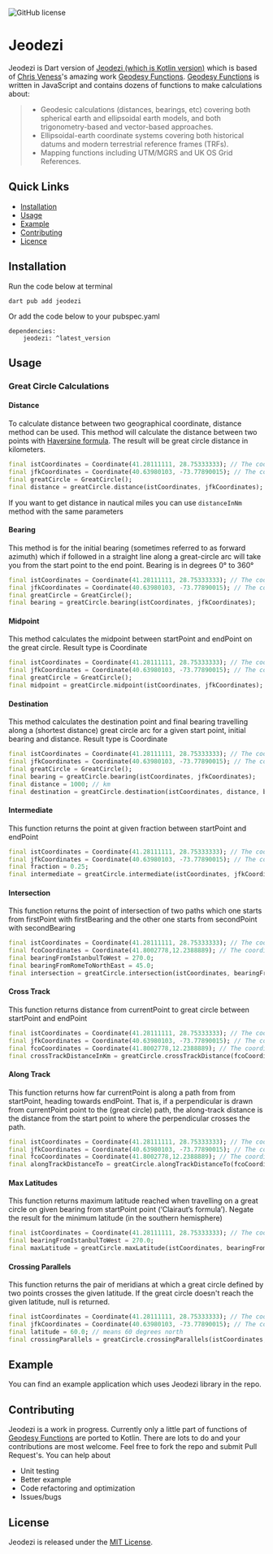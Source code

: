 ![GitHub license](https://img.shields.io/badge/license-MIT-lightgrey.svg)

# Jeodezi

Jeodezi is Dart version of [Jeodezi (which is Kotlin version)](https://github.com/bahadirarslan/Jeodezi) which is based of [Chris Veness](https://github.com/chrisveness)'s amazing work [Geodesy Functions](https://github.com/chrisveness/geodesy). [Geodesy Functions](https://github.com/chrisveness/geodesy) is written in JavaScript and contains dozens of functions to make calculations about:

> - Geodesic calculations (distances, bearings, etc) covering both spherical earth and ellipsoidal earth models, and both trigonometry-based and vector-based approaches.
> - Ellipsoidal-earth coordinate systems covering both historical datums and modern terrestrial reference frames (TRFs).
> - Mapping functions including UTM/MGRS and UK OS Grid References.

## Quick Links

- [Installation](#installation)
- [Usage](#usage)
- [Example](#example)
- [Contributing](#contributing)
- [Licence](#licence)

## Installation

Run the code below at terminal

```
dart pub add jeodezi
```

Or add the code below to your pubspec.yaml

```
dependencies:
    jeodezi: ^latest_version

```

## Usage

### Great Circle Calculations

#### Distance

To calculate distance between two geographical coordinate, distance method can be used. This method will calculate the distance between two points with [Haversine formula](https://en.wikipedia.org/wiki/Haversine_formula#:~:text=The%20haversine%20formula%20determines%20the,and%20angles%20of%20spherical%20triangles.). The result will be great circle distance in kilometers.

```dart
final istCoordinates = Coordinate(41.28111111, 28.75333333); // The coordinates of Istanbul Airport
final jfkCoordinates = Coordinate(40.63980103, -73.77890015); // The coordinates of New York JFK Airport
final greatCircle = GreatCircle();
final distance = greatCircle.distance(istCoordinates, jfkCoordinates);
```

If you want to get distance in nautical miles you can use `distanceInNm` method with the same parameters

#### Bearing

This method is for the initial bearing (sometimes referred to as forward azimuth) which if followed in a straight line along a great-circle arc will take you from the start point to the end point. Bearing is in degrees 0° to 360°

```dart
final istCoordinates = Coordinate(41.28111111, 28.75333333); // The coordinates of Istanbul Airport
final jfkCoordinates = Coordinate(40.63980103, -73.77890015); // The coordinates of New York JFK Airport
final greatCircle = GreatCircle();
final bearing = greatCircle.bearing(istCoordinates, jfkCoordinates);
```

#### Midpoint

This method calculates the midpoint between startPoint and endPoint on the great circle. Result type is Coordinate

```dart
final istCoordinates = Coordinate(41.28111111, 28.75333333); // The coordinates of Istanbul Airport
final jfkCoordinates = Coordinate(40.63980103, -73.77890015); // The coordinates of New York JFK Airport
final greatCircle = GreatCircle();
final midpoint = greatCircle.midpoint(istCoordinates, jfkCoordinates);
```

#### Destination

This method calculates the destination point and final bearing travelling along a (shortest distance) great circle arc for a given start point, initial bearing and distance. Result type is Coordinate

```dart
final istCoordinates = Coordinate(41.28111111, 28.75333333); // The coordinates of Istanbul Airport
final jfkCoordinates = Coordinate(40.63980103, -73.77890015); // The coordinates of New York JFK Airport
final greatCircle = GreatCircle();
final bearing = greatCircle.bearing(istCoordinates, jfkCoordinates);
final distance = 1000; // km
final destination = greatCircle.destination(istCoordinates, distance, bearing); // The coordinates of point which is at 1000th km great circle between Istanbul Airport and JFK Airport
```

#### Intermediate

This function returns the point at given fraction between startPoint and endPoint

```dart
final istCoordinates = Coordinate(41.28111111, 28.75333333); // The coordinates of Istanbul Airport
final jfkCoordinates = Coordinate(40.63980103, -73.77890015); // The coordinates of New York JFK Airport
final fraction = 0.25;
final intermediate = greatCircle.intermediate(istCoordinates, jfkCoordinates, fraction);
```

#### Intersection

This function returns the point of intersection of two paths which one starts from firstPoint with firstBearing and the other one starts from secondPoint with secondBearing

```dart
final istCoordinates = Coordinate(41.28111111, 28.75333333); // The coordinates of Istanbul Airport
final fcoCoordinates = Coordinate(41.8002778,12.2388889); // The coordinates of Roma Fiumicino Airport
final bearingFromIstanbulToWest = 270.0;
final bearingFromRomeToNorthEast = 45.0;
final intersection = greatCircle.intersection(istCoordinates, bearingFromIstanbulToWest, fcoCoordinates, bearingFromRomeToNorthEast);
```

#### Cross Track

This function returns distance from currentPoint to great circle between startPoint and endPoint

```dart
final istCoordinates = Coordinate(41.28111111, 28.75333333); // The coordinates of Istanbul Airport
final jfkCoordinates = Coordinate(40.63980103, -73.77890015); // The coordinates of New York JFK Airport
final fcoCoordinates = Coordinate(41.8002778,12.2388889); // The coordinates of Roma Fiumicino Airport
final crossTrackDistanceInKm = greatCircle.crossTrackDistance(fcoCoordinates, istCoordinates, jfkCoordinates);
```

#### Along Track

This function returns how far currentPoint is along a path from from startPoint, heading towards endPoint. That is, if a perpendicular is drawn from currentPoint point to the (great circle) path, the along-track distance is the distance from the start point to where the perpendicular crosses the path.

```dart
final istCoordinates = Coordinate(41.28111111, 28.75333333); // The coordinates of Istanbul Airport
final jfkCoordinates = Coordinate(40.63980103, -73.77890015); // The coordinates of New York JFK Airport
final fcoCoordinates = Coordinate(41.8002778,12.2388889); // The coordinates of Roma Fiumicino Airport
final alongTrackDistanceTo = greatCircle.alongTrackDistanceTo(fcoCoordinates, istCoordinates, jfkCoordinates);
```

#### Max Latitudes

This function returns maximum latitude reached when travelling on a great circle on given bearing from startPoint point (‘Clairaut’s formula’). Negate the result for the minimum latitude (in the southern hemisphere)

```dart
final istCoordinates = Coordinate(41.28111111, 28.75333333); // The coordinates of Istanbul Airport
final bearingFromIstanbulToWest = 270.0;
final maxLatitude = greatCircle.maxLatitude(istCoordinates, bearingFromIstanbulToWest);
```

#### Crossing Parallels

This function returns the pair of meridians at which a great circle defined by two points crosses the given latitude. If the great circle doesn't reach the given latitude, null is returned.

```dart
final istCoordinates = Coordinate(41.28111111, 28.75333333); // The coordinates of Istanbul Airport
final jfkCoordinates = Coordinate(40.63980103, -73.77890015); // The coordinates of New York JFK Airport
final latitude = 60.0; // means 60 degrees north
final crossingParallels = greatCircle.crossingParallels(istCoordinates, jfkCoordinates, latitude);
```

## Example

You can find an example application which uses Jeodezi library in the repo.

## Contributing

Jeodezi is a work in progress. Currently only a little part of functions of [Geodesy Functions](https://github.com/chrisveness/geodesy) are ported to Kotlin. There are lots to do and your contributions are most welcome. Feel free to fork the repo and submit Pull Request's.
You can help about

- Unit testing
- Better example
- Code refactoring and optimization
- Issues/bugs

## License

Jeodezi is released under the [MIT License](LICENSE.md).
